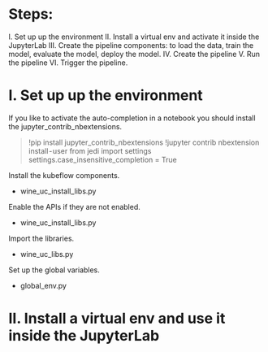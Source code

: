 # Steps:
I. Set up up the environment
II. Install a virtual env and activate it inside the JupyterLab
III. Create the pipeline components: to load the data, train the model, evaluate the model, deploy the model.
IV. Create the pipeline
V. Run the pipeline
VI. Trigger the pipeline.

# I. Set up up the environment

If you like to activate the auto-completion in a notebook you should install the jupyter_contrib_nbextensions.
>!pip install jupyter_contrib_nbextensions
>!jupyter contrib nbextension install - user
>from jedi import settings
>settings.case_insensitive_completion = True

Install the kubeflow components.
- wine_uc_install_libs.py

Enable the APIs if they are not enabled.
- wine_uc_install_libs.py

Import the libraries.
- wine_uc_libs.py

Set up the global variables.
- global_env.py

# II. Install a virtual env and use it inside the JupyterLab


